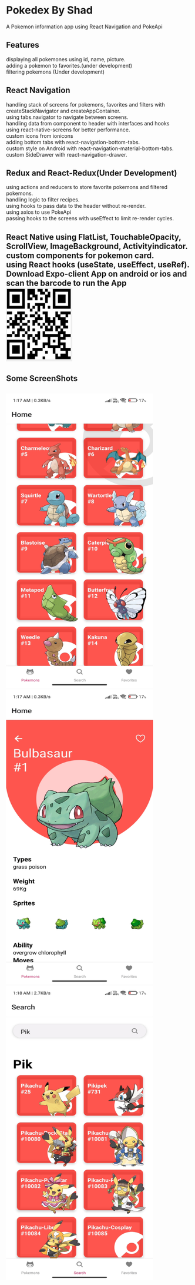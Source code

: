 
<h1>Pokedex By Shad</h1>
A Pokemon information app using React Navigation and PokeApi<br>
<h2>Features</h2>
displaying all pokemones using id, name, picture.<br>
adding a pokemon to favorites.(under development)<br>
filtering pokemons (Under development)<br>
<h2>React Navigation</h2>
handling stack of screens for pokemons, favorites and filters with createStackNavigator and createAppContainer.<br>
using tabs.navigator to navigate between screens.<br>
handling data from component to header with interfaces and hooks<br>
using react-native-screens for better performance.<br>
custom icons from ionicons<br>
adding bottom tabs with react-navigation-bottom-tabs.<br>
custom style on Android with react-navigation-material-bottom-tabs.<br>
custom SideDrawer with react-navigation-drawer.<br>
<h2>Redux and React-Redux(Under Development)</h2>
using actions and reducers to store favorite pokemons and filtered pokemons.<br>
handling logic to filter recipes.<br>
using hooks to pass data to the header without re-render.<br>
using axios to use PokeApi<br>
passing hooks to the screens with useEffect to limit re-render cycles.<br>
<h2>React Native<h/h2>
using FlatList, TouchableOpacity, ScrollView, ImageBackground, Activityindicator.<br>
custom components for pokemon card.<br>
using React hooks (useState, useEffect, useRef).<br>
Download Expo-client App on android or ios and scan the barcode to run the App<br>
<img src="screenshots/s1.PNG" width="180" height="200"/>
<h4>Some ScreenShots</h4>
<img src="screenshots/s2.jpeg" width="400" height="800"/>
<img src="screenshots/s3.jpeg" width="400" height="800"/>
<img src="screenshots/s4.jpeg" width="400" height="800"/>

